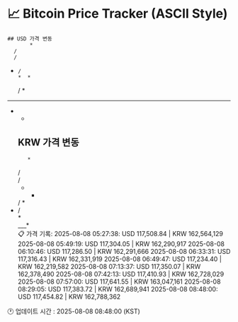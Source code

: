 # 📈 Bitcoin Price Tracker (ASCII Style)
    ## USD 가격 변동 
           *  
      /   
      /   
*     /   
      *  *
     /  * 
 * * *    
  * *     
    ## KRW 가격 변동
           *  
      /   
      /   
      *  *
     /  * 
*    /    
     *    
 ___*     
    📋 가격 기록:
    2025-08-08 05:27:38: USD 117,508.84 | KRW 162,564,129
2025-08-08 05:49:19: USD 117,304.05 | KRW 162,290,917
2025-08-08 06:10:46: USD 117,286.50 | KRW 162,291,666
2025-08-08 06:33:31: USD 117,316.43 | KRW 162,331,919
2025-08-08 06:49:47: USD 117,234.40 | KRW 162,219,582
2025-08-08 07:13:37: USD 117,350.07 | KRW 162,378,490
2025-08-08 07:42:13: USD 117,410.93 | KRW 162,728,029
2025-08-08 07:57:00: USD 117,641.55 | KRW 163,047,161
2025-08-08 08:29:05: USD 117,383.72 | KRW 162,689,941
2025-08-08 08:48:00: USD 117,454.82 | KRW 162,788,362
    
🕐 업데이트 시간 : 2025-08-08 08:48:00 (KST)
